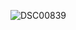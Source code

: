 ![DSC00839](https://user-images.githubusercontent.com/44470728/78023388-5f474f00-7378-11ea-906f-7f125cf13dd9.jpg)
